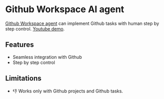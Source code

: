 # Github Workspace AI agent

[Github Workspace agent](https://github.blog/news-insights/product-news/github-copilot-workspace/) can implement Github tasks with human step by step control.
[Youtube demo](https://youtu.be/L5Xny6yehUg).

## Features
- Seamless integration with Github
- Step by step control

## Limitations
- 👎 Works only with Github projects and Github tasks.